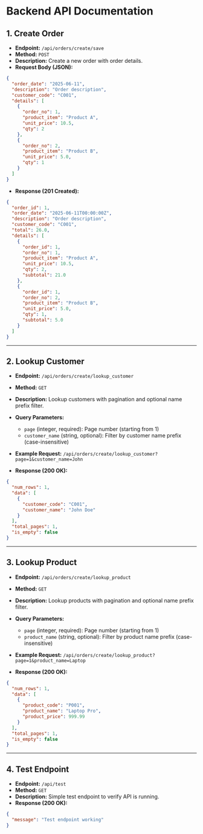 # Backend API Documentation

## 1. Create Order

- **Endpoint:** `/api/orders/create/save`
- **Method:** `POST`
- **Description:** Create a new order with order details.
- **Request Body (JSON):**
```json
{
  "order_date": "2025-06-11",
  "description": "Order description",
  "customer_code": "C001",
  "details": [
    {
      "order_no": 1,
      "product_item": "Product A",
      "unit_price": 10.5,
      "qty": 2
    },
    {
      "order_no": 2,
      "product_item": "Product B",
      "unit_price": 5.0,
      "qty": 1
    }
  ]
}
```
- **Response (201 Created):**
```json
{
  "order_id": 1,
  "order_date": "2025-06-11T00:00:00Z",
  "description": "Order description",
  "customer_code": "C001",
  "total": 26.0,
  "details": [
    {
      "order_id": 1,
      "order_no": 1,
      "product_item": "Product A",
      "unit_price": 10.5,
      "qty": 2,
      "subtotal": 21.0
    },
    {
      "order_id": 1,
      "order_no": 2,
      "product_item": "Product B",
      "unit_price": 5.0,
      "qty": 1,
      "subtotal": 5.0
    }
  ]
}
```

---

## 2. Lookup Customer

- **Endpoint:** `/api/orders/create/lookup_customer`
- **Method:** `GET`
- **Description:** Lookup customers with pagination and optional name prefix filter.
- **Query Parameters:**
  - `page` (integer, required): Page number (starting from 1)
  - `customer_name` (string, optional): Filter by customer name prefix (case-insensitive)

- **Example Request:**
  `/api/orders/create/lookup_customer?page=1&customer_name=John`

- **Response (200 OK):**
```json
{
  "num_rows": 1,
  "data": [
    {
      "customer_code": "C001",
      "customer_name": "John Doe"
    }
  ],
  "total_pages": 1,
  "is_empty": false
}
```

---

## 3. Lookup Product

- **Endpoint:** `/api/orders/create/lookup_product`
- **Method:** `GET`
- **Description:** Lookup products with pagination and optional name prefix filter.
- **Query Parameters:**
  - `page` (integer, required): Page number (starting from 1)
  - `product_name` (string, optional): Filter by product name prefix (case-insensitive)

- **Example Request:**
  `/api/orders/create/lookup_product?page=1&product_name=Laptop`

- **Response (200 OK):**
```json
{
  "num_rows": 1,
  "data": [
    {
      "product_code": "P001",
      "product_name": "Laptop Pro",
      "product_price": 999.99
    }
  ],
  "total_pages": 1,
  "is_empty": false
}
```

---

## 4. Test Endpoint

- **Endpoint:** `/api/test`
- **Method:** `GET`
- **Description:** Simple test endpoint to verify API is running.
- **Response (200 OK):**
```json
{
  "message": "Test endpoint working"
}
``` 